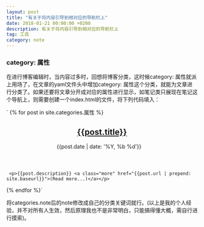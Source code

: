 ```yaml
---
layout: post
title: "有关于将内容引导到相对应的导航栏上"
date: 2018-01-21 00:00:00 +0200
description: 有关于将内容引导到相对应的导航栏上
tag: 工具 
category: note 
---
```


### category: 属性

在进行博客编辑时，当内容过多时，回想将博客分类，这时候category: 属性就派上用场了，在文章的yaml文件头中增加category: 属性这个分类，就能为文章进行分类了。如果还要将文章分开成对应的属性进行显示，如笔记类只展现在笔记这个导航上，则需要创建一个index.html的文件，将下列代码填入：

` {% for post in site.categories.属性 %}
 <article class="main-article">
   <div class="wrap-content">
     <header class="header-article">
       <h2 class="title-article"><a href="{{post.url | prepend: site.baseurl}}">{{post.title}}</a></h2>
       <div class="post-date"><span>{{post.date | date: '%Y, %b %d'}}&nbsp;&nbsp;&nbsp;&nbsp;</span></div>
     </header>
    
     <p>{{post.description}} <a class="more" href="{{post.url | prepend: site.baseurl}}">(Read more...)</a></p>
   </div>
 </article>
 {% endfor %}` 

将categories.note后的note修改成自己的分类关键词就行。(以上是我的个人经验，并不对所有人生效，然后原理我也不是非常明白，只能搞得懂大概，需自行进行摸索)。




